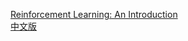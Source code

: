 [Reinforcement Learning: An Introduction](http://incompleteideas.net/book/the-book-2nd.html)  
[中文版](https://rl.qiwihui.com/zh_CN/latest/index.html)
